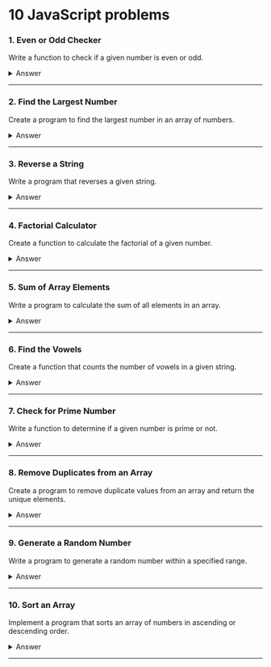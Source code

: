 # 10 JavaScript problems

### 1. **Even or Odd Checker**

Write a function to check if a given number is even or odd.

<details>
<summary>Answer</summary>

```javascript
function isEvenOrOdd(num) {
  if (num % 2 === 0) {
    console.log(`The number ${num} is even.`);
  } else {
    console.log(`The number ${num} is odd.`);
  }
}
isEvenOrOdd(81);
```

</details>

---

### 2. **Find the Largest Number**

Create a program to find the largest number in an array of numbers.

<details>
<summary>Answer</summary>

```javascript
const findLargeNumber = (arr) => {
  if (arr.length === 0) return null;
  return arr.reduce(
    (max, current) => (max >= current ? max : current),
    -Infinity
  );
};
console.log(findLargeNumber([29, 42, 15, 68])); // Output: 68
```

### Why Use -Infinity?

> -Infinity is the smallest possible value, and using it ensures that any value from the array will be larger than the initial value.
> This is a good technique for finding the largest number without needing to rely on assumptions about the range of values in the array.

```js
const findLargeNumber1 = (arr) => {
  if (arr.length === 0) return null;
  let largerNum = arr[0];
  for (let i = 0; i < arr.length; i++) {
    if (arr[i] > largerNum) {
      largerNum = arr[i];
    }
  }
  return largerNum;
};
console.log(findLargeNumber1([29, 42, 15, 68]));
console.log(findLargeNumber1([]));
```

```js
const findLargeNumber1 = (arr) => {
  if (arr.length === 0) return null;
  let largerNum = arr[0];
  for (let i = 0; i < arr.length; i++) {
    if (arr[i] > largerNum) {
      largerNum = arr[i];
    }
  }
  return largerNum;
};
console.log(findLargeNumber1([29, 42, 15, 68]));
console.log(findLargeNumber1([]));
```

```js
const findLargeNumber3 = (arr) => {
  return Math.max(...arr);
};
console.log(findLargeNumber3([1, 5, 7, 9]));
```

</details>

---

### 3. **Reverse a String**

Write a program that reverses a given string.

<details>
<summary>Answer</summary>

```javascript
const reverseString = (str) => str.split("").reverse().join("");
console.log(reverseString("Naga Kumar")); // Output: "ramuK agaN"
```

```js
const reverseString1 = (str) => {
  let reverseStr = "";
  for (i = str.length - 1; i >= 0; i--) {
    reverseStr += str[i];
  }
  return reverseStr;
};
console.log(reverseString1("java script"));
```

</details>

---

### 4. **Factorial Calculator**

Create a function to calculate the factorial of a given number.

<details>
<summary>Answer</summary>

```javascript
const factorial = (num) => {
  let fact = 1;
  for (let i = 1; i <= num; i++) {
    fact *= i;
  }
  return fact;
};
console.log(factorial(5)); // Output: 120
```

```js
const factorialRecursion = (num) => {
  if (num === 0) return 1;

  return num * factorialRecursion(num - 1);
};
console.log(factorialRecursion(5));
```

</details>

---

### 5. **Sum of Array Elements**

Write a program to calculate the sum of all elements in an array.

<details>
<summary>Answer</summary>

```javascript
const sumOfArrEle = (arr) => arr.reduce((sum, num) => sum + num, 0);
console.log(sumOfArrEle([1, 2, 3, 4, 5])); // Output: 15
```

</details>

---

### 6. **Find the Vowels**

Create a function that counts the number of vowels in a given string.

<details>
<summary>Answer</summary>

```javascript
const countVowels = (str) => {
  return str.split("").filter((char) => "aeiouAEIOU".includes(char)).length;
};
console.log(countVowels("Naga Kumar")); // Output: 4
```

```js
const findNumberOfVowels = (str) => {
  let Vowels = "aeiouAEIOU";
  let result = [];
  for (let char of str) {
    if (Vowels.includes(char)) {
      result.push(char);
    }
  }
  return result;
};
console.log(findNumberOfVowels("naga kumar"));
```

```js
const countVowels = (str) => {
  let count = 0;
  const vowels = "AEIOUaeiou";
  for (let i = 0; i <= str.length; i++) {
    if (vowels.includes(str[i])) {
      count++;
    }
  }
  return count;
};
console.log(countVowels("naga kumar"));
```

```js
const findVowels1 = (str) => {
  let obj = {};
  const Vowels = "aeiouAEIOU";
  for (let chat of str) {
    if (Vowels.includes(chat)) {
      obj[chat] = (obj[chat] || 0) + 1;
    }
  }
  return obj;
};

console.log(findVowels1("naga kumar"));
```

</details>

---

### 7. **Check for Prime Number**

Write a function to determine if a given number is prime or not.

<details>
<summary>Answer</summary>

```javascript
const isPrime = (num) => {
  if (num <= 1) return false;
  for (let i = 2; i <= Math.sqrt(num); i++) {
    if (num % i === 0) return false;
  }
  return true;
};
console.log(isPrime(29)); // Output: true
```

```js
const findPrimeNum = (num) => {
  let primeNum = [];
  for (let i = 2; i <= num; i++) {
    if (isPrime(i)) primeNum.push(i);
  }
  return primeNum;
};
console.log(findPrimeNum(100));
```

</details>

---

### 8. **Remove Duplicates from an Array**

Create a program to remove duplicate values from an array and return the unique elements.

<details>
<summary>Answer</summary>

```javascript
const removeDuplicates = (arr) => [...new Set(arr)];
console.log(removeDuplicates([1, 2, 3, 4, 5, 5, 6, 7, 8, 5, 3]));
// Output: [1, 2, 3, 4, 5, 6, 7, 8]
```

```js
const removeDuplicates3 = (arr) => {
  return arr.reduce((unique, value) => {
    if (!unique.includes(value)) unique.push(value);
    return unique;
  }, []);
};
console.log(removeDuplicates3([1, 2, 3, 4, 5, 5, 6, 7, 8, 5, 3]));
```

```js
const removeDuplicates2 = (arr) => {
  let unique = [];
  for (let value of arr) {
    if (!unique.includes(value)) unique.push(value);
  }
  return unique;
};
console.log(removeDuplicates2([1, 2, 3, 4, 5, 5, 6, 7, 8, 5, 3]));
```

```js
const removeDuplicates1 = (arr) => {
  return arr.filter((unique, index) => arr.indexOf(unique) === index);
};
console.log(removeDuplicates1([1, 2, 3, 4, 5, 5, 6, 7, 8, 5, 3]));
```

```js
const removeDuplicates = (arr) => {
  let unique = [];
  for (let i = 0; i <= arr.length - 1; i++) {
    if (!unique.includes(arr[i])) {
      unique.push(arr[i]);
    }
  }
  return unique;
};
console.log(removeDuplicates([1, 2, 3, 4, 5, 5, 6, 7, 8, 5, 3]));
```

</details>

---

### 9. **Generate a Random Number**

Write a program to generate a random number within a specified range.

<details>
<summary>Answer</summary>

```javascript
const generateRandomNumber = (min, max) => {
  return Math.floor(Math.random() * (max - min + 1) + min);
};
console.log(generateRandomNumber(1, 100));
// Output: Random number between 1 and 100
```

</details>

---

### 10. **Sort an Array**

Implement a program that sorts an array of numbers in ascending or descending order.

<details>
<summary>Answer</summary>

```javascript
const sortArray = (arr) => arr.sort((a, b) => a - b);
console.log(sortArray([30, 39, 40, 27, 20, 1, 4, 6]));
// Output: [1, 4, 6, 20, 27, 30, 39, 40]
```

## Quick Sort (Recursive)

```js
const quickSort = (arr) => {
  if (arr.length <= 1) return arr;

  let pivot = arr[arr.length - 1];
  let left = [];
  let right = [];
  for (let i = 0; i < arr.length - 1; i++) {
    if (arr[i] < pivot) left.push(arr[i]);
    else right.push(arr[i]);
  }
  return [...quickSort(right), pivot, ...quickSort(left)];
};

console.log(quickSort([30, 39, 40, 27, 20, 1, 4, 6]));
```

</details>

---
